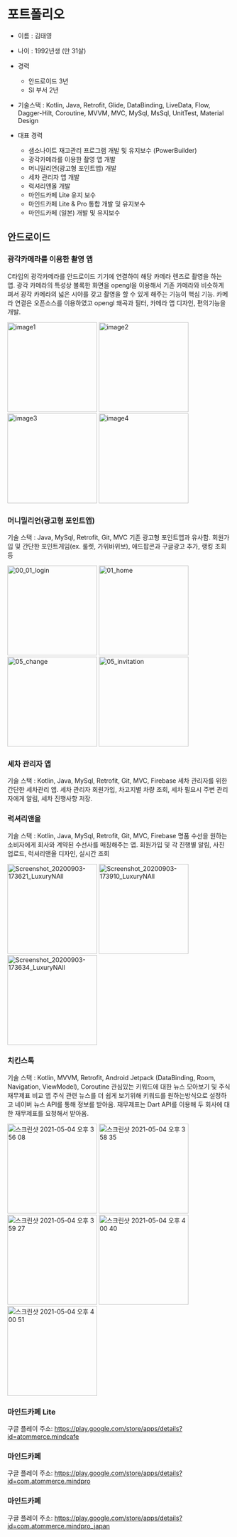 # 포트폴리오

* 이름 : 김태영
* 나이 : 1992년생 (만 31살)

* 경력
  * 안드로이드 3년
  * SI 부서 2년

* 기술스택 : Kotlin, Java, Retrofit, Glide, DataBinding, LiveData, Flow, Dagger-Hilt, Coroutine, MVVM, MVC, MySql, MsSql, UnitTest, Material Design

* 대표 경력
  * 샘소나이트 재고관리 프로그램 개발 및 유지보수 (PowerBuilder)
  * 광각카메라를 이용한 촬영 앱 개발
  * 머니밀리언(광고형 포인트앱) 개발
  * 세차 관리자 앱 개발
  * 럭셔리앤올 개발
  * 마인드카페 Lite 유지 보수
  * 마인드카페 Lite & Pro 통합 개발 및 유지보수
  * 마인드카페 (일본) 개발 및 유지보수

## 안드로이드

### 광각카메라를 이용한 촬영 앱
C타입의 광각카메라를 안드로이드 기기에 연결하여
해당 카메라 렌즈로 촬영을 하는 앱.
광각 카메라의 특성상 볼록한 화면을 opengl을 이용해서 기존 카메라와 비슷하게 펴서
광각 카메라의 넓은 시야를 갖고 촬영을 할 수 있게 해주는 기능이 핵심 기능.
카메라 연결은 오픈소스를 이용하였고 opengl 왜곡과 필터, 카메라 앱 디자인, 편의기능을 개발.

<img width="202" alt="image1" src="https://user-images.githubusercontent.com/38140436/118430481-1f276500-b70f-11eb-871a-63f676bf4da6.jpeg"> <img width="202" alt="image2" src="https://user-images.githubusercontent.com/38140436/118430463-15056680-b70f-11eb-8250-5e49c3fa7f60.jpeg"> <img width="202" alt="image3" src="https://user-images.githubusercontent.com/38140436/118430442-0c149500-b70f-11eb-81fd-e7712c7a86d2.jpeg"> <img width="202" alt="image4" src="https://user-images.githubusercontent.com/38140436/118430389-f0a98a00-b70e-11eb-9578-6eeeb24c763c.jpeg">

### 머니밀리언(광고형 포인트앱)
기술 스택 : Java, MySql, Retrofit, Git, MVC
기존 광고형 포인트앱과 유사함.
회원가입 및 간단한 포인트게임(ex. 룰렛, 가위바위보), 애드팝콘과 구글광고 추가, 랭킹 조회등

<img width="202" alt="00_01_login" src="https://user-images.githubusercontent.com/38140436/118431129-9e696880-b710-11eb-8b1b-4c8d4cebc2a2.jpg"> <img width="202" alt="01_home" src="https://user-images.githubusercontent.com/38140436/118431135-a1fcef80-b710-11eb-9697-06296a39d0fa.jpg"> <img width="202" alt="05_change" src="https://user-images.githubusercontent.com/38140436/118431171-b04b0b80-b710-11eb-9a27-4b505a9ce1a1.jpg"> <img width="202" alt="05_invitation" src="https://user-images.githubusercontent.com/38140436/118431158-acb78480-b710-11eb-897c-363708f0d029.jpg">

### 세차 관리자 앱
기술 스택 : Kotlin, Java, MySql, Retrofit, Git, MVC, Firebase
세차 관리자를 위한 간단한 세차관리 앱.
세차 관리자 회원가입, 차고지별 차량 조회, 세차 필요시 주변 관리자에게 알림, 세차 진행사항 저장.

### 럭셔리앤올
기술 스택 : Kotlin, Java, MySql, Retrofit, Git, MVC, Firebase
명품 수선을 원하는 소비자에게 회사와 계약된 수선사를 매칭해주는 앱.
회원가입 및 각 진행별 알림, 사진 업로드, 럭셔리앤올 디자인, 실시간 조회

<img width="202" alt="Screenshot_20200903-173621_LuxuryNAll" src="https://user-images.githubusercontent.com/38140436/118429824-893f0a80-b70d-11eb-95d1-982ad8c4ba96.jpg"> <img width="202" alt="Screenshot_20200903-173910_LuxuryNAll" src="https://user-images.githubusercontent.com/38140436/118429853-9eb43480-b70d-11eb-96b6-344c6f4bf7ae.jpg"> <img width="202" alt="Screenshot_20200903-173634_LuxuryNAll" src="https://user-images.githubusercontent.com/38140436/118429855-a1168e80-b70d-11eb-87de-979fd5ef0d51.jpg">

### 치킨스톡
기술 스택 : Kotlin, MVVM, Retrofit, Android Jetpack (DataBinding, Room, Navigation, ViewModel), Coroutine
관심있는 키워드에 대한 뉴스 모아보기 및 주식 재무제표 비교 앱
주식 관련 뉴스를 더 쉽게 보기위해 키워드를 원하는방식으로 설정하고 네이버 뉴스 API를 통해 정보를 받아옴. 재무제표는 Dart API를 이용해 두 회사에 대한 재무제표를 요청해서 받아옴.


<img width="202" alt="스크린샷 2021-05-04 오후 3 56 08" src="https://user-images.githubusercontent.com/38140436/116970302-aaa5fc80-acf2-11eb-8221-ebfff1c9ceba.png"> <img width="202" alt="스크린샷 2021-05-04 오후 3 58 35" src="https://user-images.githubusercontent.com/38140436/116997829-439b3e80-ad18-11eb-862b-69d9bd613d94.png">
<img width="202" alt="스크린샷 2021-05-04 오후 3 59 27" src="https://user-images.githubusercontent.com/38140436/116997835-472ec580-ad18-11eb-9249-d2a5b740b3c8.png"> <img width="202" alt="스크린샷 2021-05-04 오후 4 00 40" src="https://user-images.githubusercontent.com/38140436/116997840-485ff280-ad18-11eb-8d03-d8770a1c5113.png">
<img width="202" alt="스크린샷 2021-05-04 오후 4 00 51" src="https://user-images.githubusercontent.com/38140436/116997842-48f88900-ad18-11eb-89e7-a88be4390b2a.png">


### 마인드카페 Lite
구글 플레이 주소: https://play.google.com/store/apps/details?id=atommerce.mindcafe

### 마인드카페
구글 플레이 주소: https://play.google.com/store/apps/details?id=com.atommerce.mindpro

### 마인드카페
구글 플레이 주소: https://play.google.com/store/apps/details?id=com.atommerce.mindpro_japan
